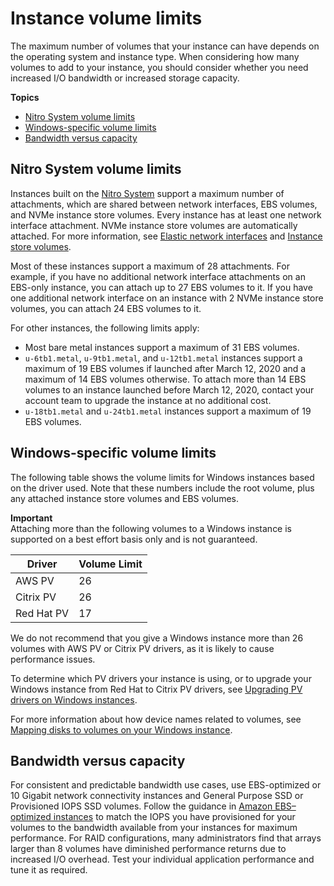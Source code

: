 # Instance volume limits<a name="volume_limits"></a>

The maximum number of volumes that your instance can have depends on the operating system and instance type\. When considering how many volumes to add to your instance, you should consider whether you need increased I/O bandwidth or increased storage capacity\.

**Topics**
+ [Nitro System volume limits](#instance-type-volume-limits)
+ [Windows\-specific volume limits](#windows-specific-volume-limits)
+ [Bandwidth versus capacity](#storage-bandwidth)

## Nitro System volume limits<a name="instance-type-volume-limits"></a>

Instances built on the [Nitro System](instance-types.md#ec2-nitro-instances) support a maximum number of attachments, which are shared between network interfaces, EBS volumes, and NVMe instance store volumes\. Every instance has at least one network interface attachment\. NVMe instance store volumes are automatically attached\. For more information, see [Elastic network interfaces](using-eni.md) and [Instance store volumes](InstanceStorage.md#instance-store-volumes)\.

Most of these instances support a maximum of 28 attachments\. For example, if you have no additional network interface attachments on an EBS\-only instance, you can attach up to 27 EBS volumes to it\. If you have one additional network interface on an instance with 2 NVMe instance store volumes, you can attach 24 EBS volumes to it\.

For other instances, the following limits apply:
+ Most bare metal instances support a maximum of 31 EBS volumes\.
+ `u-6tb1.metal`, `u-9tb1.metal`, and `u-12tb1.metal` instances support a maximum of 19 EBS volumes if launched after March 12, 2020 and a maximum of 14 EBS volumes otherwise\. To attach more than 14 EBS volumes to an instance launched before March 12, 2020, contact your account team to upgrade the instance at no additional cost\.
+ `u-18tb1.metal` and `u-24tb1.metal` instances support a maximum of 19 EBS volumes\.

## Windows\-specific volume limits<a name="windows-specific-volume-limits"></a>

The following table shows the volume limits for Windows instances based on the driver used\. Note that these numbers include the root volume, plus any attached instance store volumes and EBS volumes\.

**Important**  
Attaching more than the following volumes to a Windows instance is supported on a best effort basis only and is not guaranteed\.


| Driver | Volume Limit | 
| --- | --- | 
|  AWS PV  |  26  | 
|  Citrix PV  |  26  | 
|  Red Hat PV  |  17  | 

We do not recommend that you give a Windows instance more than 26 volumes with AWS PV or Citrix PV drivers, as it is likely to cause performance issues\.

To determine which PV drivers your instance is using, or to upgrade your Windows instance from Red Hat to Citrix PV drivers, see [Upgrading PV drivers on Windows instances](Upgrading_PV_drivers.md)\.

For more information about how device names related to volumes, see [Mapping disks to volumes on your Windows instance](ec2-windows-volumes.md)\.

## Bandwidth versus capacity<a name="storage-bandwidth"></a>

For consistent and predictable bandwidth use cases, use EBS\-optimized or 10 Gigabit network connectivity instances and General Purpose SSD or Provisioned IOPS SSD volumes\. Follow the guidance in [Amazon EBS–optimized instances](ebs-optimized.md) to match the IOPS you have provisioned for your volumes to the bandwidth available from your instances for maximum performance\. For RAID configurations, many administrators find that arrays larger than 8 volumes have diminished performance returns due to increased I/O overhead\. Test your individual application performance and tune it as required\.
